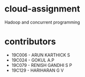 # cloud-assignment
Hadoop and concurrent programming

# contributors

- 19C006 - ARUN KARTHICK S
- 19C024 - GOKUL A.P
- 19C079 - RENISH GANDHI S P
- 19C129 - HARIHARAN G V
